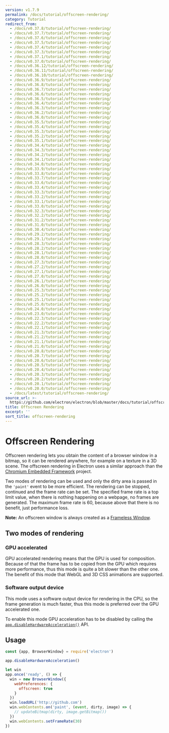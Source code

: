 ```yaml
---
version: v1.7.9
permalink: /docs/tutorial/offscreen-rendering/
category: Tutorial
redirect_from:
  - /docs/v0.37.8/tutorial/offscreen-rendering/
  - /docs/v0.37.7/tutorial/offscreen-rendering/
  - /docs/v0.37.6/tutorial/offscreen-rendering/
  - /docs/v0.37.5/tutorial/offscreen-rendering/
  - /docs/v0.37.4/tutorial/offscreen-rendering/
  - /docs/v0.37.3/tutorial/offscreen-rendering/
  - /docs/v0.37.1/tutorial/offscreen-rendering/
  - /docs/v0.37.0/tutorial/offscreen-rendering/
  - /docs/v0.36.12/tutorial/offscreen-rendering/
  - /docs/v0.36.11/tutorial/offscreen-rendering/
  - /docs/v0.36.10/tutorial/offscreen-rendering/
  - /docs/v0.36.9/tutorial/offscreen-rendering/
  - /docs/v0.36.8/tutorial/offscreen-rendering/
  - /docs/v0.36.7/tutorial/offscreen-rendering/
  - /docs/v0.36.6/tutorial/offscreen-rendering/
  - /docs/v0.36.5/tutorial/offscreen-rendering/
  - /docs/v0.36.4/tutorial/offscreen-rendering/
  - /docs/v0.36.3/tutorial/offscreen-rendering/
  - /docs/v0.36.2/tutorial/offscreen-rendering/
  - /docs/v0.36.0/tutorial/offscreen-rendering/
  - /docs/v0.35.5/tutorial/offscreen-rendering/
  - /docs/v0.35.4/tutorial/offscreen-rendering/
  - /docs/v0.35.3/tutorial/offscreen-rendering/
  - /docs/v0.35.2/tutorial/offscreen-rendering/
  - /docs/v0.35.1/tutorial/offscreen-rendering/
  - /docs/v0.34.4/tutorial/offscreen-rendering/
  - /docs/v0.34.3/tutorial/offscreen-rendering/
  - /docs/v0.34.2/tutorial/offscreen-rendering/
  - /docs/v0.34.1/tutorial/offscreen-rendering/
  - /docs/v0.34.0/tutorial/offscreen-rendering/
  - /docs/v0.33.9/tutorial/offscreen-rendering/
  - /docs/v0.33.8/tutorial/offscreen-rendering/
  - /docs/v0.33.7/tutorial/offscreen-rendering/
  - /docs/v0.33.6/tutorial/offscreen-rendering/
  - /docs/v0.33.4/tutorial/offscreen-rendering/
  - /docs/v0.33.3/tutorial/offscreen-rendering/
  - /docs/v0.33.2/tutorial/offscreen-rendering/
  - /docs/v0.33.1/tutorial/offscreen-rendering/
  - /docs/v0.33.0/tutorial/offscreen-rendering/
  - /docs/v0.32.3/tutorial/offscreen-rendering/
  - /docs/v0.32.2/tutorial/offscreen-rendering/
  - /docs/v0.31.2/tutorial/offscreen-rendering/
  - /docs/v0.31.0/tutorial/offscreen-rendering/
  - /docs/v0.30.4/tutorial/offscreen-rendering/
  - /docs/v0.29.2/tutorial/offscreen-rendering/
  - /docs/v0.29.1/tutorial/offscreen-rendering/
  - /docs/v0.28.3/tutorial/offscreen-rendering/
  - /docs/v0.28.2/tutorial/offscreen-rendering/
  - /docs/v0.28.1/tutorial/offscreen-rendering/
  - /docs/v0.28.0/tutorial/offscreen-rendering/
  - /docs/v0.27.3/tutorial/offscreen-rendering/
  - /docs/v0.27.2/tutorial/offscreen-rendering/
  - /docs/v0.27.1/tutorial/offscreen-rendering/
  - /docs/v0.27.0/tutorial/offscreen-rendering/
  - /docs/v0.26.1/tutorial/offscreen-rendering/
  - /docs/v0.26.0/tutorial/offscreen-rendering/
  - /docs/v0.25.3/tutorial/offscreen-rendering/
  - /docs/v0.25.2/tutorial/offscreen-rendering/
  - /docs/v0.25.1/tutorial/offscreen-rendering/
  - /docs/v0.25.0/tutorial/offscreen-rendering/
  - /docs/v0.24.0/tutorial/offscreen-rendering/
  - /docs/v0.23.0/tutorial/offscreen-rendering/
  - /docs/v0.22.3/tutorial/offscreen-rendering/
  - /docs/v0.22.2/tutorial/offscreen-rendering/
  - /docs/v0.22.1/tutorial/offscreen-rendering/
  - /docs/v0.21.3/tutorial/offscreen-rendering/
  - /docs/v0.21.2/tutorial/offscreen-rendering/
  - /docs/v0.21.1/tutorial/offscreen-rendering/
  - /docs/v0.21.0/tutorial/offscreen-rendering/
  - /docs/v0.20.8/tutorial/offscreen-rendering/
  - /docs/v0.20.7/tutorial/offscreen-rendering/
  - /docs/v0.20.6/tutorial/offscreen-rendering/
  - /docs/v0.20.5/tutorial/offscreen-rendering/
  - /docs/v0.20.4/tutorial/offscreen-rendering/
  - /docs/v0.20.3/tutorial/offscreen-rendering/
  - /docs/v0.20.2/tutorial/offscreen-rendering/
  - /docs/v0.20.1/tutorial/offscreen-rendering/
  - /docs/v0.20.0/tutorial/offscreen-rendering/
  - /docs/latest/tutorial/offscreen-rendering/
source_url: >-
  https://github.com/electron/electron/blob/master/docs/tutorial/offscreen-rendering.md
title: Offscreen Rendering
excerpt: ''
sort_title: offscreen-rendering
---
```




<!--


                                      ::::
                                    :o+//+o:
                                    +o    oo-
                                    :o+//oo/+o/
                                      -::-   -oo:
                                               /s/
                      -::::::::-                :s/  :::--
                  :+oo+////////+:        -:/+oo/ :s:-///++oo+:
                /o+:                -/+oo+/:-     +o-      -:+o:
               /s:              -:+o+/:           -o+         :s/
              -s/            -/oo/:                /s-         +s-
              -s/         -/oo/-                   -s/         /s-
               oo       :+o/-                       oo         oo
               -s/    :oo/                          /s-       /s-
                :s/ :oo:              -::-          /s-      /s:
                  -+o/               /ssss/         :s:    -+o-
                 :o+--               /ssss/         :s:   :o+-
                :s/  +o:              -::-          /s-   --
               -s/    :+o/-                         /s-
               oo       -+o+-                       oo
              -s/         -/oo/-                   -s/
             -+soo+:         -/oo/:                /s-      /oooo+-
             o+   :s:           -:+o+/:-          -o+      /s:  -oo
             oo:--/s:       ::      -:+oo+/:-     -/-      /s/--:o+
              :+++/-        :s:          -:/+ooo++//////++oo//+o+:
                             /s:                --::::::--
                              /s/              /s-
                               :oo:          :oo:
                                 /oo/-    -/oo/
                                   -/+oooo+/-





                   _______  _______  _______  _______  __
                  |       ||       ||       ||       ||  |
                  |  _____||_     _||   _   ||    _  ||  |
                  | |_____   |   |  |  | |  ||   |_| ||  |
                  |_____  |  |   |  |  |_|  ||    ___||__|
                   _____| |  |   |  |       ||   |     __
                  |_______|  |___|  |_______||___|    |__|


    This file is generated automatically, so it should not be edited.

    To make changes, head over to the electron/electron repository:

    https://github.com/electron/electron/blob/master/docs/tutorial/offscreen-rendering.md

    Thanks!

-->
# Offscreen Rendering

Offscreen rendering lets you obtain the content of a browser window in a bitmap, so it can be rendered anywhere, for example on a texture in a 3D scene. The offscreen rendering in Electron uses a similar approach than the [Chromium Embedded Framework](https://bitbucket.org/chromiumembedded/cef) project.

Two modes of rendering can be used and only the dirty area is passed in the `'paint'` event to be more efficient. The rendering can be stopped, continued and the frame rate can be set. The specified frame rate is a top limit value, when there is nothing happening on a webpage, no frames are generated. The maximum frame rate is 60, because above that there is no benefit, just performance loss.

**Note:** An offscreen window is always created as a [Frameless Window]({{site.baseurl}}/docs/api/frameless-window).

## Two modes of rendering

### GPU accelerated

GPU accelerated rendering means that the GPU is used for composition. Because of that the frame has to be copied from the GPU which requires more performance, thus this mode is quite a bit slower than the other one. The benefit of this mode that WebGL and 3D CSS animations are supported.

### Software output device

This mode uses a software output device for rendering in the CPU, so the frame generation is much faster, thus this mode is preferred over the GPU accelerated one.

To enable this mode GPU acceleration has to be disabled by calling the [`app.disableHardwareAcceleration()`]({{site.baseurl}}/docs/api/app#appdisablehardwareacceleration) API.

## Usage

```javascript
const {app, BrowserWindow} = require('electron')

app.disableHardwareAcceleration()

let win
app.once('ready', () => {
  win = new BrowserWindow({
    webPreferences: {
      offscreen: true
    }
  })
  win.loadURL('http://github.com')
  win.webContents.on('paint', (event, dirty, image) => {
    // updateBitmap(dirty, image.getBitmap())
  })
  win.webContents.setFrameRate(30)
})
```
